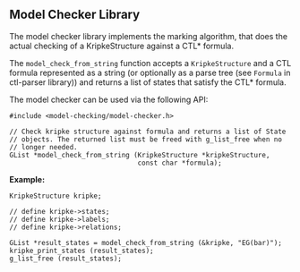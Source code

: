 ## Model Checker Library

The model checker library implements the marking algorithm, that
does the actual checking of a KripkeStructure against a CTL* formula.

The `model_check_from_string` function accepts a `KripkeStructure` and
a CTL formula represented as a string (or optionally as a parse tree
(see `Formula` in ctl-parser library)) and returns a list of states
that satisfy the CTL* formula.

The model checker can be used via the following API:

    #include <model-checking/model-checker.h>

    // Check kripke structure against formula and returns a list of State
    // objects. The returned list must be freed with g_list_free when no
    // longer needed.
    GList *model_check_from_string (KripkeStructure *kripkeStructure,
                                    const char *formula);

**Example:**

    KripkeStructure kripke;

    // define kripke->states;
    // define kripke->labels;
    // define kripke->relations;

    GList *result_states = model_check_from_string (&kripke, "EG(bar)");
    kripke_print_states (result_states);
    g_list_free (result_states);
